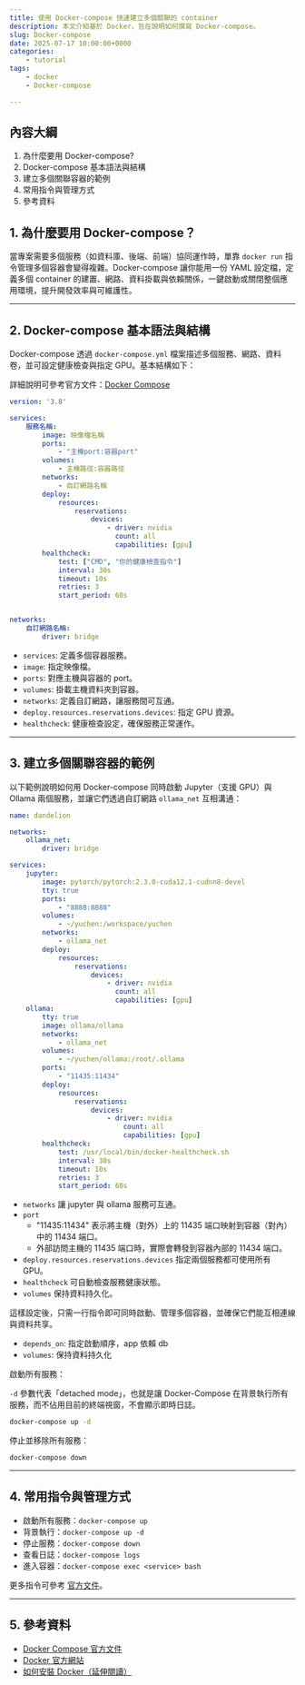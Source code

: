 ```yaml
---
title: 使用 Docker-compose 快速建立多個關聯的 container
description: 本文介紹基於 Docker，旨在說明如何撰寫 Docker-compose。
slug: Docker-compose
date: 2025-07-17 10:00:00+0000
categories:
    - tutorial
tags:
    - docker
    - Docker-compose

---
```


## 內容大綱

1. 為什麼要用 Docker-compose?
2. Docker-compose 基本語法與結構
3. 建立多個關聯容器的範例
4. 常用指令與管理方式
5. 參考資料

## 1. 為什麼要用 Docker-compose？

當專案需要多個服務（如資料庫、後端、前端）協同運作時，單靠 `docker run` 指令管理多個容器會變得複雜。Docker-compose 讓你能用一份 YAML 設定檔，定義多個 container 的建置、網路、資料掛載與依賴關係，一鍵啟動或關閉整個應用環境，提升開發效率與可維護性。

---

## 2. Docker-compose 基本語法與結構

Docker-compose 透過 `docker-compose.yml` 檔案描述多個服務、網路、資料卷，並可設定健康檢查與指定 GPU。基本結構如下：

詳細說明可參考官方文件：[Docker Compose](https://docs.docker.com/reference/compose-file/services/)

```yaml
version: '3.8'

services:
    服務名稱:
        image: 映像檔名稱
        ports:
            - "主機port:容器port"
        volumes:
            - 主機路徑:容器路徑
        networks:
            - 自訂網路名稱
        deploy:
            resources:
                reservations:
                    devices:
                        - driver: nvidia
                          count: all
                          capabilities: [gpu]
        healthcheck:
            test: ["CMD", "你的健康檢查指令"]
            interval: 30s
            timeout: 10s
            retries: 3
            start_period: 60s


networks:
    自訂網路名稱:
        driver: bridge
```

- `services`: 定義多個容器服務。
- `image`: 指定映像檔。
- `ports`: 對應主機與容器的 port。
- `volumes`: 掛載主機資料夾到容器。
- `networks`: 定義自訂網路，讓服務間可互通。
- `deploy.resources.reservations.devices`: 指定 GPU 資源。
- `healthcheck`: 健康檢查設定，確保服務正常運作。

<!--
healthcheck 區塊用於設定 Docker 容器的健康檢查機制。  
- `test`: 指定健康檢查的指令（可替換為實際檢查服務狀態的命令）。  
- `interval`: 兩次健康檢查之間的間隔時間（此例為 30 秒）。  
- `timeout`: 單次健康檢查的超時時間（此例為 10 秒）。  
- `retries`: 連續失敗次數達到此值時，容器會被標記為不健康。  
- `start_period`: 容器啟動後，健康檢查開始前的緩衝期（此例為 60 秒）。  

註：  
1. 健康檢查有助於 Docker Compose 自動監控服務狀態，並在服務異常時採取相應措施。  
2. 詳細說明可參考官方文件：[Docker Compose healthcheck](https://docs.docker.com/compose/compose-file/compose-file-v3/#healthcheck)
-->

---

## 3. 建立多個關聯容器的範例

以下範例說明如何用 Docker-compose 同時啟動 Jupyter（支援 GPU）與 Ollama 兩個服務，並讓它們透過自訂網路 `ollama_net` 互相溝通：

```yaml
name: dandelion

networks:
    ollama_net:
        driver: bridge

services:
    jupyter:
        image: pytorch/pytorch:2.3.0-cuda12.1-cudnn8-devel
        tty: true
        ports:
            - "8888:8888"
        volumes:
            - ~/yuchen:/workspace/yuchen
        networks:
            - ollama_net
        deploy:
            resources:
                reservations:
                    devices:
                        - driver: nvidia
                          count: all
                          capabilities: [gpu]
    ollama:
        tty: true
        image: ollama/ollama
        networks:
            - ollama_net
        volumes:
            - ~/yuchen/ollama:/root/.ollama
        ports:
            - "11435:11434"
        deploy:
            resources:
                reservations:
                    devices:
                        - driver: nvidia
                            count: all
                            capabilities: [gpu]
        healthcheck:
            test: /usr/local/bin/docker-healthcheck.sh
            interval: 30s
            timeout: 10s
            retries: 3
            start_period: 60s
```

- `networks` 讓 jupyter 與 ollama 服務可互通。
- `port`
    - "11435:11434" 表示將主機（對外）上的 11435 端口映射到容器（對內）中的 11434 端口。
    - 外部訪問主機的 11435 端口時，實際會轉發到容器內部的 11434 端口。
- `deploy.resources.reservations.devices` 指定兩個服務都可使用所有 GPU。
- `healthcheck` 可自動檢查服務健康狀態。
- `volumes` 保持資料持久化。

這樣設定後，只需一行指令即可同時啟動、管理多個容器，並確保它們能互相連線與資料共享。

- `depends_on`: 指定啟動順序，app 依賴 db
- `volumes`: 保持資料持久化

啟動所有服務：

`-d` 參數代表「detached mode」，也就是讓 Docker-Compose 在背景執行所有服務，而不佔用目前的終端視窗，不會顯示即時日誌。  
```bash
docker-compose up -d
```

停止並移除所有服務：

```bash
docker-compose down
```

---

## 4. 常用指令與管理方式

- 啟動所有服務：`docker-compose up`
- 背景執行：`docker-compose up -d`
- 停止服務：`docker-compose down`
- 查看日誌：`docker-compose logs`
- 進入容器：`docker-compose exec <service> bash`

更多指令可參考 [官方文件](https://docs.docker.com/compose/reference/overview/)。

---

## 5. 參考資料

- [Docker Compose 官方文件](https://docs.docker.com/compose/)
- [Docker 官方網站](https://www.docker.com/)
- [如何安裝 Docker（延伸閱讀）](https://dandelionlibra.github.io/post/virtual-environment/docker/setup-jupyter-notebook-with-docker/)


